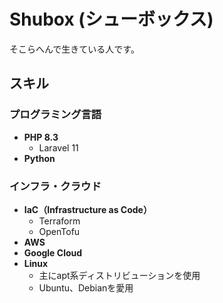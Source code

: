 # Shubox (シューボックス)

そこらへんで生きている人です。

## スキル

### プログラミング言語
- **PHP 8.3**
  - Laravel 11
- **Python**

### インフラ・クラウド
- **IaC（Infrastructure as Code）**
  - Terraform
  - OpenTofu
- **AWS**
- **Google Cloud**
- **Linux**
  - 主にapt系ディストリビューションを使用
  - Ubuntu、Debianを愛用
